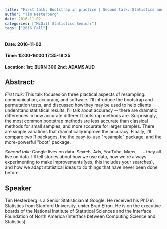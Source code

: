 ```yaml
---
title: "First talk: Bootstrap in practice | Second talk: Statistics and Big Data at Google"
author: "Tim Hesterberg"
date: 2016-11-02
categories: ["McGill Statistics Seminar"]
tags: ["2016 Fall"]
---
```


#### Date: 2016-11-02
#### Time: 15:00-16:00 17:35-18:25
#### Location: 1st: BURN 306 2nd: ADAMS AUD

## Abstract:

*First talk*: This talk focuses on three practical aspects of resampling: communication, accuracy, and software. I'll introduce the bootstrap and permutation tests, and discussed how they may be used to help clients understand statistical results. I'll talk about accuracy -- there are dramatic differences in how accurate different bootstrap methods are. Surprisingly, the most common bootstrap methods are less accurate than classical methods for small samples, and more accurate for larger samples. There are simple variations that dramatically improve the accuracy. Finally, I'll compare two R packages, the the easy-to-use "resample" package, and the more-powerful "boot" package.

*Second talk*: Google lives on data. Search, Ads, YouTube, Maps, ... - they all live on data. I'll tell stories about how we use data, how we're always experimenting to make improvements (yes, this includes your searches), and how we adapt statistical ideas to do things that have never been done before.





## Speaker

Tim Hesterberg is a Senior Statistician at Google. He received his PhD in Statistics from Stanford University, under Brad Efron. He is on the executive boards of the National Institute of Statistical Sciences and the Interface Foundation of North America (Interface between Computing Science and Statistics).


